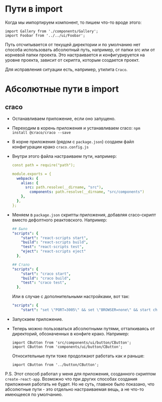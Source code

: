# Пути в import

Когда мы импортируем компонент, то пишем что-то вроде этого:

```react
import Gallery from './components/Gallery';
import Foobar from '../../ui/Foobar';
```

Путь отсчитывается от текущей директории и по умолчанию нет способа использовать абсолютный путь, например, от папки src или от корневой папки проекта. Это настраивается и конфигурируется на уровне проекта, зависит от скрипта, которым создается проект.

Для исправления ситуации есть, например, утилита `Craco`.

# Абсолютные пути в import

## craco

* Останавливаем приложение, если оно запущено.

* Переходим в корень приложения и устанавливаем craco: `npm install @craco/craco --save`

* В корне приложения (рядом с `package.json`) создаем файл конфигурации крако `craco.config.js`

* Внутри этого файла настраиваем пути, например:

  ```yaml
  const path = require("path");
  
  module.exports = {
    webpack: {
      alias: {
        src: path.resolve(__dirname, "src"),
    	  components: path.resolve(__dirname, "src/components")
      },
    },
  };
  ```

* Меняем в `package.json` скрипты приложения, добавляя craco-скрипт вместо дефолтного реактовского. Например:

  ```yaml
  ## Было
  "scripts": {
      "start": "react-scripts start",
      "build": "react-scripts build",
      "test": "react-scripts test",
      "eject": "react-scripts eject"
    },
  
  ## Стало
  "scripts": {
      "start": "craco start",
      "build": "craco build",
      "test": "craco test",
    },
  ```

  Или в случае с дополнительными настройками, вот так:

  ```yaml
  "scripts": {
      "start": "set \"PORT=3005\" && set \"BROWSER=none\" && start chrome http://localhost:3005 && craco start",
  ```

* Запускаем приложение.

* Теперь можно пользоваться абсолютными путями, отталкиваясь от директорий, обозначенных в конфиге крако. Например:

  ```react
  import CButton from 'src/components/ui/button/CButton';
  import CButton from 'components/ui/button/CButton';
  ```

  Относительные пути тоже продолжают работать как и раньше:

  ```react
  import CButton from '../button/CButton';
  ```

P.S. Этот способ работал у меня для приложения, созданного скриптом `create-react-app`. Возможно что при других способах создания приложения работать не будет. Но не суть, главное было показано, что абсолютные пути - это отдельно настраиваемая вещь, а не что-то имеющееся по умолчанию.